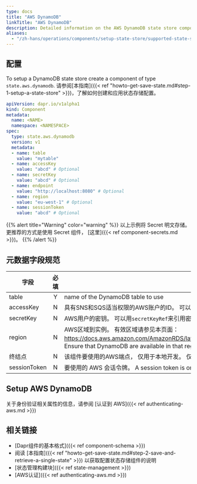```yaml
---
type: docs
title: "AWS DynamoDB"
linkTitle: "AWS DynamoDB"
description: Detailed information on the AWS DynamoDB state store component
aliases:
  - "/zh-hans/operations/components/setup-state-store/supported-state-stores/setup-dynamodb/"
---
```


## 配置

To setup a DynamoDB state store create a component of type `state.aws.dynamodb`. 请参阅[本指南]({{< ref "howto-get-save-state.md#step-1-setup-a-state-store" >}})，了解如何创建和应用状态存储配置。

```yaml
apiVersion: dapr.io/v1alpha1
kind: Component
metadata:
  name: <NAME>
  namespace: <NAMESPACE>
spec:
  type: state.aws.dynamodb
  version: v1
  metadata:
  - name: table
    value: "mytable"
  - name: accessKey
    value: "abcd" # Optional
  - name: secretKey
    value: "abcd" # Optional
  - name: endpoint
    value: "http://localhost:8080" # Optional
  - name: region 
    value: "eu-west-1" # Optional
  - name: sessionToken
    value: "abcd" # Optional
```

{{% alert title="Warning" color="warning" %}}
以上示例将 Secret 明文存储。 更推荐的方式是使用 Secret 组件， [这里]({{< ref component-secrets.md >}})。
{{% /alert %}}

## 元数据字段规范

| 字段           | 必填 | 详情                                                                                                                                                                        | 示例                                           |
| ------------ |:--:| ------------------------------------------------------------------------------------------------------------------------------------------------------------------------- | -------------------------------------------- |
| table        | Y  | name of the DynamoDB table to use                                                                                                                                         | `"mytable"`                                  |
| accessKey    | N  | 具有SNS和SQS适当权限的AWS账户的ID。 可以用`secretKeyRef`来引用密钥。                                                                                                                           | `"AKIAIOSFODNN7EXAMPLE"`                     |
| secretKey    | N  | AWS用户的密钥。 可以用`secretKeyRef`来引用密钥。                                                                                                                                         | `"wJalrXUtnFEMI/K7MDENG/bPxRfiCYEXAMPLEKEY"` |
| region       | N  | AWS区域到实例。 有效区域请参见本页面：https://docs.aws.amazon.com/AmazonRDS/latest/UserGuide/Concepts.RegionsAndAvailabilityZones.html。 Ensure that DynamoDB are available in that region. | `"us-east-1"`                                |
| 终结点          | N  | 该组件要使用的AWS端点， 仅用于本地开发。 仅用于本地开发。 当对生产环境的AWS，`endpoint`是不需要的。                                                                                                               | `"http://localhost:4566"`                    |
| sessionToken | N  | 要使用的 AWS 会话令牌。  A session token is only required if you are using temporary security credentials.                                                                         | `"TOKEN"`                                    |

## Setup AWS DynamoDB
关于身份验证相关属性的信息，请参阅 [认证到 AWS]({{< ref authenticating-aws.md >}})

## 相关链接
- [Dapr组件的基本格式]({{< ref component-schema >}})
- 阅读 [本指南]({{< ref "howto-get-save-state.md#step-2-save-and-retrieve-a-single-state" >}}) 以获取配置状态存储组件的说明
- [状态管理构建块]({{< ref state-management >}})
- [AWS认证]({{< ref authenticating-aws.md >}})
